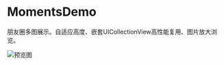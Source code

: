 # MomentsDemo
朋友圈多图展示。自适应高度、嵌套UICollectionView高性能复用、图片放大浏览。

![预览图](https://github.com/cjq002/MomentsDemo/raw/master/Media/demo.png) 

